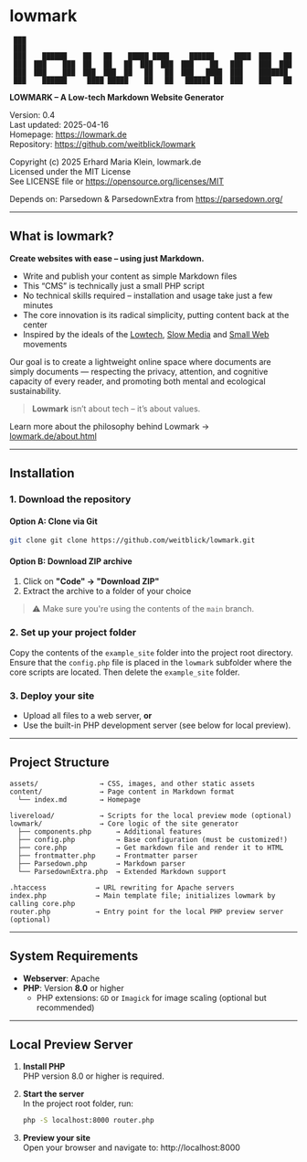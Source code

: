 # lowmark

```
 ███
 ███
 ███    ██████    ██   ██    █████ ████     ██████     ████  ███   ██
 ███  ███    ███  ██   ██   ██  ███  ███  ███    ██   ███    ███  ███
 ███  ███    ███  ███  ███  ██   ██   ██  ███   ████  ███    ███████
 ███    ██████     ████ █████    ██   ██   ██████ ██  ███    ███   ██
```

**LOWMARK – A Low-tech Markdown Website Generator**

Version: 0.4  
Last updated: 2025-04-16  
Homepage: https://lowmark.de  
Repository: https://github.com/weitblick/lowmark

Copyright (c) 2025 Erhard Maria Klein, lowmark.de  
Licensed under the MIT License  
See LICENSE file or https://opensource.org/licenses/MIT

Depends on: Parsedown & ParsedownExtra from https://parsedown.org/

---

## What is lowmark?

**Create websites with ease – using just Markdown.**

- Write and publish your content as simple Markdown files
- This “CMS” is technically just a small PHP script
- No technical skills required – installation and usage take just a few minutes
- The core innovation is its radical simplicity, putting content back at the center
- Inspired by the ideals of the [Lowtech](https://solar.lowtechmagazine.com/), [Slow Media](https://www.slow-media.net/manifest) and [Small Web](https://smallweb.page/home) movements

Our goal is to create a lightweight online space where documents are simply documents — respecting the privacy, attention, and cognitive capacity of every reader, and promoting both mental and ecological sustainability.

> **Lowmark** isn’t about tech – it’s about values.

Learn more about the philosophy behind Lowmark → [lowmark.de/about.html](https://lowmark.de/about.html)

---

## Installation

### 1. Download the repository

#### Option A: Clone via Git

```bash
git clone git clone https://github.com/weitblick/lowmark.git
```

#### Option B: Download ZIP archive

1. Click on **"Code" → "Download ZIP"**
2. Extract the archive to a folder of your choice

> ⚠️ Make sure you're using the contents of the `main` branch.

### 2. Set up your project folder

Copy the contents of the `example_site` folder into the project root directory.  
Ensure that the `config.php` file is placed in the `lowmark` subfolder where the core scripts are located.
Then delete the `example_site` folder.

### 3. Deploy your site

- Upload all files to a web server, **or**
- Use the built-in PHP development server (see below for local preview).

---

## Project Structure

```
assets/               → CSS, images, and other static assets
content/              → Page content in Markdown format
  └── index.md        → Homepage

livereload/           → Scripts for the local preview mode (optional)
lowmark/              → Core logic of the site generator
  ├── components.php      → Additional features
  ├── config.php          → Base configuration (must be customized!)
  ├── core.php            → Get markdown file and render it to HTML
  ├── frontmatter.php     → Frontmatter parser
  ├── Parsedown.php       → Markdown parser
  └── ParsedownExtra.php  → Extended Markdown support

.htaccess            → URL rewriting for Apache servers
index.php            → Main template file; initializes lowmark by calling core.php
router.php           → Entry point for the local PHP preview server (optional)
```

---

## System Requirements

- **Webserver**: Apache
- **PHP**: Version **8.0** or higher
  - PHP extensions: `GD` or `Imagick` for image scaling (optional but recommended)

------

## Local Preview Server

1. **Install PHP**  
   PHP version 8.0 or higher is required.

2. **Start the server**  
   In the project root folder, run:

   ```bash
   php -S localhost:8000 router.php
   ```

3. **Preview your site**  
   Open your browser and navigate to:
   http://localhost:8000
